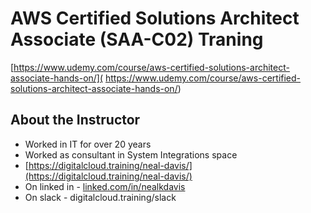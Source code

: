 # AWS Certified Solutions Architect Associate (SAA-C02) Traning

[https://www.udemy.com/course/aws-certified-solutions-architect-associate-hands-on/](
https://www.udemy.com/course/aws-certified-solutions-architect-associate-hands-on/)

## About the Instructor
- Worked in IT for over 20 years
- Worked as consultant in System Integrations space
- [https://digitalcloud.training/neal-davis/](https://digitalcloud.training/neal-davis/)
- On linked in - [linked.com/in/nealkdavis](linked.com/in/nealkdavis)
- On slack - digitalcloud.training/slack

